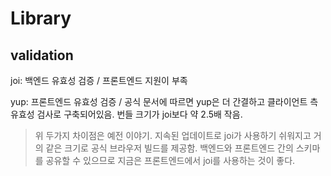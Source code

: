 # Library

## validation

joi: 백엔드 유효성 검증 / 프론트엔드 지원이 부족

yup: 프론트엔드 유효성 검증 / 공식 문서에 따르면 yup은 더 간결하고 클라이언트 측 유효성 검사로 구축되어있음. 번들 크기가 joi보다 약 2.5배 작음.

> 위 두가지 차이점은 예전 이야기. 지속된 업데이트로 joi가 사용하기 쉬워지고 거의 같은 크기로 공식 브라우저 빌드를 제공함. 백엔드와 프론트엔드 간의 스키마를 공유할 수 있으므로 지금은 프론트엔드에서 joi를 사용하는 것이 좋다.
